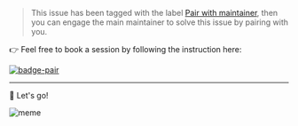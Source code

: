 > This issue has been tagged with the label [Pair with maintainer](https://github.com/issues?q=is%3Aopen+is%3Aissue+author%3Aolivierodo+label%3A"pair+with+maintainer"), then you can engage the main maintainer to solve this issue by pairing with you.

👉 Feel free to book a session by following the instruction here: 

[![badge-pair](https://olivierodo.me/images/pair.png)](https://github.com/olivierodo/pair-programming)

----

🚀 Let's go!

![meme](https://media.giphy.com/media/13HgwGsXF0aiGY/giphy.gif)
